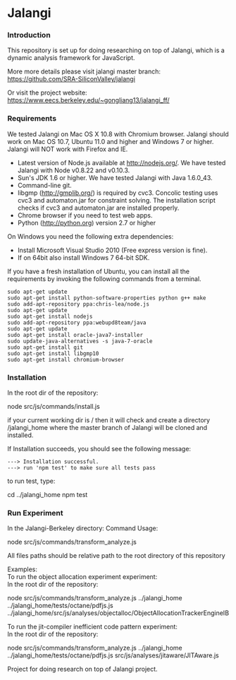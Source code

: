 Jalangi
=======
### Introduction

This repository is set up for doing researching on top of Jalangi, which is a dynamic analysis framework for JavaScript.

More more details please visit jalangi master branch:
https://github.com/SRA-SiliconValley/jalangi

Or visit the project website:
https://www.eecs.berkeley.edu/~gongliang13/jalangi_ff/

### Requirements

We tested Jalangi on Mac OS X 10.8 with Chromium browser.  Jalangi should work on Mac OS
10.7, Ubuntu 11.0 and higher and Windows 7 or higher. Jalangi will NOT work with Firefox
and IE.

  * Latest version of Node.js available at http://nodejs.org/.  We have tested Jalangi with Node v0.8.22 and v0.10.3.
  * Sun's JDK 1.6 or higher.  We have tested Jalangi with Java 1.6.0_43.
  * Command-line git.
  * libgmp (http://gmplib.org/) is required by cvc3.  Concolic testing uses cvc3 and automaton.jar for constraint solving. The installation script checks if cvc3 and automaton.jar are installed properly.
  * Chrome browser if you need to test web apps.
  * Python (http://python.org) version 2.7 or higher
  
On Windows you need the following extra dependencies:

  * Install Microsoft Visual Studio 2010 (Free express version is fine).
  * If on 64bit also install Windows 7 64-bit SDK.

If you have a fresh installation of Ubuntu, you can install all the requirements by invoking the following commands from a terminal.

    sudo apt-get update
    sudo apt-get install python-software-properties python g++ make
    sudo add-apt-repository ppa:chris-lea/node.js
    sudo apt-get update
    sudo apt-get install nodejs
    sudo add-apt-repository ppa:webupd8team/java
    sudo apt-get update
    sudo apt-get install oracle-java7-installer
    sudo update-java-alternatives -s java-7-oracle
    sudo apt-get install git
    sudo apt-get install libgmp10
    sudo apt-get install chromium-browser

### Installation

In the root dir of the repository:

  node src/js/commands/install.js

if your current working dir is <parent-dir>/<cur-dir> then it will check and create a directory <parent-dir>/jalangi_home where the master branch of Jalangi will be cloned and installed.

If Installation succeeds, you should see the following message:

    ---> Installation successful.
    ---> run 'npm test' to make sure all tests pass

to run test, type:

  cd ../jalangi_home
  npm test

### Run Experiment

In the Jalangi-Berkeley directory:
Command Usage:

  node src/js/commands/transform_analyze.js <jalangi home directory> <program to be instrumented> <analysis code>

All files paths should be relative path to the root directory of this repository

Examples:  
To run the object allocation experiment experiment:  
In the root dir of the repository:

  node src/js/commands/transform_analyze.js ../jalangi_home ../jalangi_home/tests/octane/pdfjs.js ../jalangi_home/src/js/analyses/objectalloc/ObjectAllocationTrackerEngineIB

To run the jit-compiler inefficient code pattern experiment:  
In the root dir of the repository:

  node src/js/commands/transform_analyze.js ../jalangi_home ../jalangi_home/tests/octane/pdfjs.js src/js/analyses/jitaware/JITAware.js


Project for doing research on top of Jalangi project.


